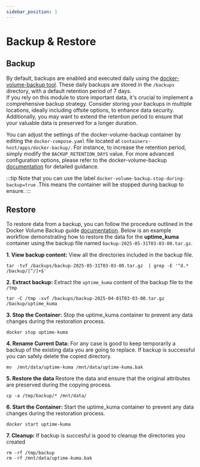 ```yaml
---
sidebar_position: 1
---
```

# Backup & Restore

## Backup 

By default, backups are enabled and executed daily using the [docker-volume-backup tool](https://github.com/offen/docker-volume-backup). These daily backups are stored in the `/backups` directory, with a default retention period of 7 days.  
If you rely on this module to store important data, it's crucial to implement a comprehensive backup strategy. Consider storing your backups in multiple locations, ideally including offsite options, to enhance data security. Additionally, you may want to extend the retention period to ensure that your valuable data is preserved for a longer duration.

You can adjust the settings of the docker-volume-backup container by editing the `docker-compose.yaml` file located at `containers-host/apps/docker-backup/`. For instance, to increase the retention period, simply modify the `BACKUP_RETENTION_DAYS` value.
For more advanced configuration options, please refer to the docker-volume-backup [documentation](https://offen.github.io/docker-volume-backup/) for detailed guidance.

:::tip
    Note that you can use the label `docker-volume-backup.stop-during-backup=true` .This means the container will be stopped during backup to ensure.
:::
## Restore

To restore data from a backup, you can follow the procedure outlined in the Docker Volume Backup guide [documentation](https://offen.github.io/docker-volume-backup/how-tos/restore-volumes-from-backup.html). Below is an example workflow demonstrating how to restore the data for the **uptime_kuma** container using the backup file named `backup-2025-05-31T03-03-00.tar.gz`.


**1. View backup content:** View all the directories included in the backup file.
```
tar -tvf /backups/backup-2025-05-31T03-03-00.tar.gz  | grep -E '^d.* /backup/[^/]+$'
```
**2. Extract backup:** Extract the  `uptime_kuma`  content of the backup file to the `/tmp`
```
tar -C /tmp -xvf /backups/backup-2025-04-01T03-03-00.tar.gz /backup/uptime_kuma
```

**3. Stop the Container:** Stop the uptime_kuma container to prevent any data changes during the restoration process.
```
docker stop uptime-kuma
```

**4. Rename Current Data:** For any case is good to keep temporarily a backup of the existing data you are going to replace. If backup is successful you can safely delete the copied directory.
```
mv  /mnt/data/uptime-kuma /mnt/data/uptime-kuma.bak
```
**5. Restore the data** Restore the data and ensure that the original attributes are preserved during the copying process.
```
cp -a /tmp/backup/* /mnt/data/
```

**6. Start the Container:** Start the uptime_kuma container to prevent any data changes during the restoration process.
```
docker start uptime-kuma
```

**7. Cleanup:** If backup is succesful is good to cleanup the directories you created
```
rm -rf /tmp/backup
rm -rf /mnt/data/uptime-kuma.bak
```
